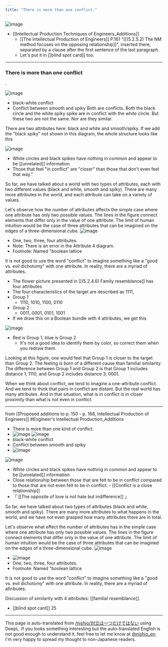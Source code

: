 ```yaml
---
title: "There is more than one conflict."
---
```


![image](https://gyazo.com/75cdec6c64c18cd269857324144b833d/thumb/1000)

- [[Intellectual Production Techniques of Engineers_Additions]]
    - [[The Intellectual Production of Engineers]] P.161 "[[(5.2.5.2) The NM method focuses on the opposing relationship]]", inserted there, separated by a clause after the first sentence of the last paragraph.
    - Let's put it in [[blind spot card]] too.

-----
### There is more than one conflict
.

![image](https://gyazo.com/caab7ed032d988ecce78aec18cb91189/thumb/1000)
- black-white conflict
- Conflict between smooth and spiky
Both are conflicts.
Both the black circle and the white spiky spike are in conflict with the white circle. But these two are not the same. Nor are they similar.

There are two attributes here: black and white and smooth/spiky. If we add the "black spiky" not shown in this diagram, the whole structure looks like this

![image](https://gyazo.com/75cdec6c64c18cd269857324144b833d/thumb/1000)

- White circles and black spikes have nothing in common and appear to be [[unrelated]] information
- Those that feel "in conflict" are "closer" than those that don't even feel that way."

So far, we have talked about a world with two types of attributes, each with two different values (black and white, smooth and spiky). There are many more attributes in the world, and each attribute can take on a variety of values.

Let's observe how the number of attributes affects the simple case where one attribute has only two possible values. The lines in the figure connect elements that differ only in the value of one attribute. The limit of human intuition would be the case of three attributes that can be imagined on the edges of a three-dimensional cube.
![image](https://gyazo.com/9fcbc7464466adc85fd566234b410952/thumb/1000)
- One, two, three, four attributes.
- Note: There is an error in the Attribute 4 diagram.
- Footnote: Named "boolean lattice

It is not good to use the word "conflict" to imagine something like a "good vs. evil dichotomy" with one attribute. In reality, there are a myriad of attributes.

- The flower picture presented in [[(5.2.4.6) Family resemblance]] has four attributes
- The four characteristics of the target are described as 1111,
- Group 1
    - 1110, 1010, 1100, 0110
- Group 2
    - 0011, 0001, 0101, 1001
- If we draw this on a Boolean bundle with 4 attributes, we get this

![image](https://gyazo.com/a6fec999b1f0d3e96be5fbbcb90c8d5d/thumb/1000)
- Red is Group 1, blue is Group 2
    - It's not a good idea to identify them by color, so correct them when you redraw them.

Looking at this figure, one would feel that Group 1 is closer to the target than Group 2.
The feeling is born of a different cause than familial similarity.
The difference between Group 1 and Group 2 is that Group 1 includes distance 1, 1110, and Group 2 includes distance 3, 0001.

When we think about conflict, we tend to imagine a one-attribute conflict.
And we tend to think that pairs in conflict are distant.
But the real world has many attributes.
And in that situation, what is in conflict is in closer proximity than what is not even in conflict.

----

from  [[Proposed additions to p. 150 - p. 168, Intellectual Production of Engineers]]
#Engineer's Intellectual Production_Additions

- There is more than one kind of conflict.
- ![image](https://gyazo.com/caab7ed032d988ecce78aec18cb91189/thumb/1000)
![image](https://gyazo.com/d341de41bc3c1b9bf69ed7490cdae696/thumb/1000)
- black-white conflict
- Conflict between smooth and spiky
- ![image](https://gyazo.com/75cdec6c64c18cd269857324144b833d/thumb/1000)


![image](https://gyazo.com/708857924cb500bd65900c84f94ca4d8/thumb/1000)
- White circles and black spikes have nothing in common and appear to be [[unrelated]] information
- Close relationship between those that are felt to be in conflict compared to those that are not even felt to be in conflict.
        - [[Conflict is a close relationship]]
- 「 [[The opposite of love is not hate but indifference]] 」

So far, we have talked about two types of attributes (black and white, smooth and spiky). There are many more attributes to what happens in the world, and we have not even grasped how many attributes there are in total.

Let's observe what effect the number of attributes has in the simple case where one attribute has only two possible values. The lines in the figure connect elements that differ only in the value of one attribute. The limit of human intuition would be the case of three attributes that can be imagined on the edges of a three-dimensional cube.
![image](https://gyazo.com/9fcbc7464466adc85fd566234b410952/thumb/1000)
- ![image](https://gyazo.com/16b38aa0ee308184ca865d1638475e63/thumb/1000)
- One, two, three, four attributes.
- Footnote: Named "boolean lattice

It is not good to use the word "conflict" to imagine something like a "good vs. evil dichotomy" with one attribute. In reality, there are a myriad of attributes.

Discussion of similarity with 4 attributes: [[familial resemblance]].

- [[blind spot card]]  25

---
This page is auto-translated from [/nishio/対立は一つだけではない](https://scrapbox.io/nishio/対立は一つだけではない) using DeepL. If you looks something interesting but the auto-translated English is not good enough to understand it, feel free to let me know at [@nishio_en](https://twitter.com/nishio_en). I'm very happy to spread my thought to non-Japanese readers.